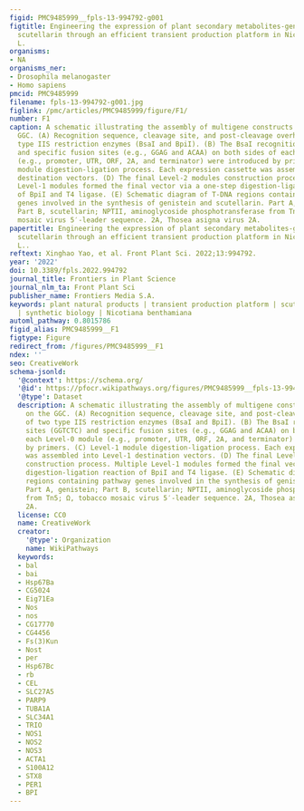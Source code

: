 ```yaml
---
figid: PMC9485999__fpls-13-994792-g001
figtitle: Engineering the expression of plant secondary metabolites-genistein and
  scutellarin through an efficient transient production platform in Nicotiana benthamiana
  L.
organisms:
- NA
organisms_ner:
- Drosophila melanogaster
- Homo sapiens
pmcid: PMC9485999
filename: fpls-13-994792-g001.jpg
figlink: /pmc/articles/PMC9485999/figure/F1/
number: F1
caption: A schematic illustrating the assembly of multigene constructs based on the
  GGC. (A) Recognition sequence, cleavage site, and post-cleavage overhangs of two
  type IIS restriction enzymes (BsaI and BpiI). (B) The BsaI recognition sites (GGTCTC)
  and specific fusion sites (e.g., GGAG and ACAA) on both sides of each Level-0 module
  (e.g., promoter, UTR, ORF, 2A, and terminator) were introduced by primers. (C) Level-1
  module digestion-ligation process. Each expression cassette was assembled into Level-1
  destination vectors. (D) The final Level-2 modules construction process. Multiple
  Level-1 modules formed the final vector via a one-step digestion-ligation reaction
  of BpiI and T4 ligase. (E) Schematic diagram of T-DNA regions containing pathway
  genes involved in the synthesis of genistein and scutellarin. Part A, genistein;
  Part B, scutellarin; NPTII, aminoglycoside phosphotransferase from Tn5; Ω, tobacco
  mosaic virus 5′-leader sequence. 2A, Thosea asigna virus 2A.
papertitle: Engineering the expression of plant secondary metabolites-genistein and
  scutellarin through an efficient transient production platform in Nicotiana benthamiana
  L..
reftext: Xinghao Yao, et al. Front Plant Sci. 2022;13:994792.
year: '2022'
doi: 10.3389/fpls.2022.994792
journal_title: Frontiers in Plant Science
journal_nlm_ta: Front Plant Sci
publisher_name: Frontiers Media S.A.
keywords: plant natural products | transient production platform | scutellarin | genistein
  | synthetic biology | Nicotiana benthamiana
automl_pathway: 0.8015786
figid_alias: PMC9485999__F1
figtype: Figure
redirect_from: /figures/PMC9485999__F1
ndex: ''
seo: CreativeWork
schema-jsonld:
  '@context': https://schema.org/
  '@id': https://pfocr.wikipathways.org/figures/PMC9485999__fpls-13-994792-g001.html
  '@type': Dataset
  description: A schematic illustrating the assembly of multigene constructs based
    on the GGC. (A) Recognition sequence, cleavage site, and post-cleavage overhangs
    of two type IIS restriction enzymes (BsaI and BpiI). (B) The BsaI recognition
    sites (GGTCTC) and specific fusion sites (e.g., GGAG and ACAA) on both sides of
    each Level-0 module (e.g., promoter, UTR, ORF, 2A, and terminator) were introduced
    by primers. (C) Level-1 module digestion-ligation process. Each expression cassette
    was assembled into Level-1 destination vectors. (D) The final Level-2 modules
    construction process. Multiple Level-1 modules formed the final vector via a one-step
    digestion-ligation reaction of BpiI and T4 ligase. (E) Schematic diagram of T-DNA
    regions containing pathway genes involved in the synthesis of genistein and scutellarin.
    Part A, genistein; Part B, scutellarin; NPTII, aminoglycoside phosphotransferase
    from Tn5; Ω, tobacco mosaic virus 5′-leader sequence. 2A, Thosea asigna virus
    2A.
  license: CC0
  name: CreativeWork
  creator:
    '@type': Organization
    name: WikiPathways
  keywords:
  - bal
  - bai
  - Hsp67Ba
  - CG5024
  - Eig71Ea
  - Nos
  - nos
  - CG17770
  - CG4456
  - Fs(3)Kun
  - Nost
  - per
  - Hsp67Bc
  - rb
  - CEL
  - SLC27A5
  - PARP9
  - TUBA1A
  - SLC34A1
  - TRIO
  - NOS1
  - NOS2
  - NOS3
  - ACTA1
  - S100A12
  - STX8
  - PER1
  - BPI
---
```

